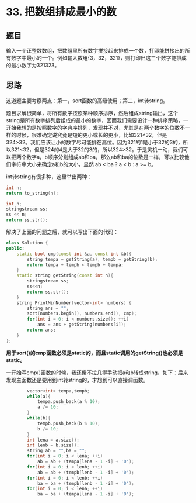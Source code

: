 # 33. 把数组排成最小的数
## 题目
输入一个正整数数组，把数组里所有数字拼接起来排成一个数，打印能拼接出的所有数字中最小的一个。例如输入数组{3，32，321}，则打印出这三个数字能排成的最小数字为321323。
## 思路
这道题主要考察两点：第一，sort函数的高级使用；第二，int转string。

题目求解很简单，将所有数字按照某种顺序排序，然后组成string输出，这个string是所有数字排列后组成的最小的数字，因而我们需要设计一种排序策略，一开始我想的是按照数字的字典序排列，发现并不对，尤其是在两个数字的位数不一样的时候，很难确定说究竟是短的更小或长的更小，比如321<32，但是324>32。我们应该让小的数字尽可能排在高位。因为321的1是小于32的3的，所以321<32，但是324的4是大于32的3的，所以324>32。于是灵机一动，我们可以把两个数字a，b顺序分别组成ab和ba，那么ab和ba的位数是一样，可以比较他们字符串大小来确定a和b的大小，显然 ab < ba ? a < b : a >= b。

int转string有很多种，这里举出两种：
```C++
int n;
return to_string(n);
```
```C++
int n;
stringstream ss;
ss << n;
return ss.str();
```

解决了上面的问题之后，就可以写出下面的代码：
```C++
class Solution {
public:
    static bool cmp(const int &a, const int &b){
        string tempa = getString(a), tempb = getString(b);
        return tempa + tempb < tempb + tempa;
    }
    static string getString(const int n){
        stringstream ss;
        ss<<n;
        return ss.str();
    }
    string PrintMinNumber(vector<int> numbers) {
        string ans = "";
        sort(numbers.begin(), numbers.end(), cmp);
        for(int i = 0; i < numbers.size(); ++i)
            ans = ans + getString(numbers[i]);
        return ans;
    }
};
```

**用于sort()的cmp函数必须是static的，而且static调用的getString()也必须是static。**

一开始写cmp()函数的时候，我还傻不拉几得手动把a和b转成string，如下：后来发现主函数还是要用到int转string的，才想到可以直接调函数。
```C++
        vector<int> tempa,tempb;
        while(a){
            tempa.push_back(a % 10);
            a /= 10;
        }
        while(b){
            tempb.push_back(b % 10);
            b /= 10;
        }
        int lena = a.size();
        int lenb = b.size();
        string ab = "",ba = "";
        for(int i = 0; i < lena; ++i)
            ab = ab + (tempa[lena - 1 -i] + '0');
        for(int i = 0; i < lenb; ++i)
            ab = ab + (tempb[lenb - 1 -i] + '0');
        for(int i = 0; i < lenb; ++i)
            ba = ba + (tempb[lenb - 1 -i] + '0');
        for(int i = 0; i < lena; ++i)
            ba = ba + (tempa[lena - 1 -i] + '0');
```
